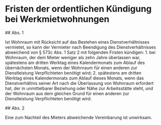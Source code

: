 # Fristen der ordentlichen Kündigung bei Werkmietwohnungen



\#\# Abs. 1

 Ist Wohnraum mit Rücksicht auf das Bestehen eines Dienstverhältnisses vermietet, so kann der Vermieter nach Beendigung des Dienstverhältnisses abweichend von § 573c Abs. 1 Satz 2 mit folgenden Fristen kündigen:  1\.
 bei Wohnraum, der dem Mieter weniger als zehn Jahre überlassen war, spätestens am dritten Werktag eines Kalendermonats zum Ablauf des übernächsten Monats, wenn der Wohnraum für einen anderen zur Dienstleistung Verpflichteten benötigt wird;
 2\.
 spätestens am dritten Werktag eines Kalendermonats zum Ablauf dieses Monats, wenn das Dienstverhältnis seiner Art nach die Überlassung von Wohnraum erfordert hat, der in unmittelbarer Beziehung oder Nähe zur Arbeitsstätte steht, und der Wohnraum aus dem gleichen Grund für einen anderen zur Dienstleistung Verpflichteten benötigt wird.


\#\# Abs. 2

 Eine zum Nachteil des Mieters abweichende Vereinbarung ist unwirksam. 

